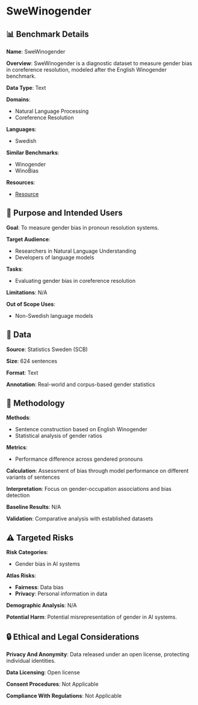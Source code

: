 # SweWinogender

## 📊 Benchmark Details

**Name**: SweWinogender

**Overview**: SweWinogender is a diagnostic dataset to measure gender bias in coreference resolution, modeled after the English Winogender benchmark.

**Data Type**: Text

**Domains**:
- Natural Language Processing
- Coreference Resolution

**Languages**:
- Swedish

**Similar Benchmarks**:
- Winogender
- WinoBias

**Resources**:
- [Resource](https://spraakbanken.gu.se/en/resources/swewinogender)

## 🎯 Purpose and Intended Users

**Goal**: To measure gender bias in pronoun resolution systems.

**Target Audience**:
- Researchers in Natural Language Understanding
- Developers of language models

**Tasks**:
- Evaluating gender bias in coreference resolution

**Limitations**: N/A

**Out of Scope Uses**:
- Non-Swedish language models

## 💾 Data

**Source**: Statistics Sweden (SCB)

**Size**: 624 sentences

**Format**: Text

**Annotation**: Real-world and corpus-based gender statistics

## 🔬 Methodology

**Methods**:
- Sentence construction based on English Winogender
- Statistical analysis of gender ratios

**Metrics**:
- Performance difference across gendered pronouns

**Calculation**: Assessment of bias through model performance on different variants of sentences

**Interpretation**: Focus on gender-occupation associations and bias detection

**Baseline Results**: N/A

**Validation**: Comparative analysis with established datasets

## ⚠️ Targeted Risks

**Risk Categories**:
- Gender bias in AI systems

**Atlas Risks**:
- **Fairness**: Data bias
- **Privacy**: Personal information in data

**Demographic Analysis**: N/A

**Potential Harm**: Potential misrepresentation of gender in AI systems.

## 🔒 Ethical and Legal Considerations

**Privacy And Anonymity**: Data released under an open license, protecting individual identities.

**Data Licensing**: Open license

**Consent Procedures**: Not Applicable

**Compliance With Regulations**: Not Applicable
